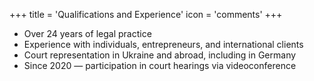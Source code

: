 +++
title = 'Qualifications and Experience'
icon = 'comments'
+++
- Over 24 years of legal practice
- Experience with individuals, entrepreneurs, and international clients
- Court representation in Ukraine and abroad, including in Germany
- Since 2020 — participation in court hearings via videoconference